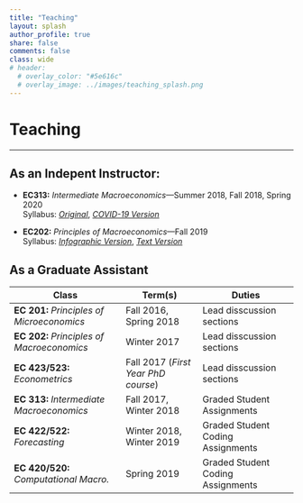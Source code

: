 ```yaml
---
title: "Teaching" 
layout: splash
author_profile: true
share: false 
comments: false
class: wide 
# header:
  # overlay_color: "#5e616c"
  # overlay_image: ../images/teaching_splash.png
---
```


# Teaching
---

## As an Indepent Instructor:

- **EC313:** *Intermediate Macroeconomics*&mdash;Summer 2018, Fall 2018, Spring 2020  
   Syllabus: [*Original*](../images/EC313_F2018.pdf), [*COVID-19 Version*](../images/EC313_SP20.pdf)
   
- **EC202:** *Principles of Macroeconomics*&mdash;Fall 2019  
  Syllabus: [*Infographic Version*](../images/ec202-fall2019_40286598.pdf), [*Text Version*](../images/EC202_F19.pdf)
  
## As a Graduate Assistant 

| **Class** |  **Term(s)** | **Duties** |
|---|---|---|
|**EC 201:** *Principles of Microeconomics*| Fall 2016, Spring 2018 | Lead disscussion sections |  
|**EC 202:** *Principles of Macroeconomics* | Winter 2017 | Lead disscussion sections |  
|**EC 423/523:** *Econometrics*  | Fall 2017  (*First Year PhD course*) | Lead disscussion sections |   
|**EC 313:** *Intermediate Macroeconomics* | Fall 2017, Winter 2018| Graded Student Assignments |
|**EC 422/522:** *Forecasting* | Winter 2018, Winter 2019 | Graded Student Coding Assignments |
|**EC 420/520:** *Computational Macro.* | Spring 2019| Graded Student Coding Assignments |
